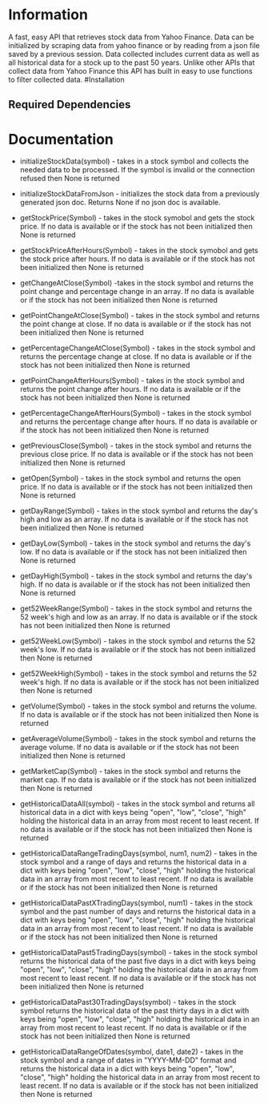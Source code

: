 # Information

A fast, easy API that retrieves stock data from Yahoo Finance.
Data can be initialized by scraping data from yahoo finance or by reading from a json file saved by a previous session.
Data collected includes current data as well as all historical data for a stock up to the past 50 years.
Unlike other APIs that collect data from Yahoo Finance this API has built in easy to use functions to filter collected data.
#Installation

## Required Dependencies

# Documentation

  - initializeStockData(symbol)  - takes in a stock symbol and collects the needed data to be processed. If the symbol is invalid or the connection refused then None is returned

  - initializeStockDataFromJson - initializes the stock data from a previously generated json doc. Returns None if no json doc is available.

  - getStockPrice(Symbol)        - takes in the stock symobol and gets the stock price. If no data is available or if the stock has not been initialized then None is returned 

  - getStockPriceAfterHours(Symbol) - takes in the stock symobol and gets the stock price after hours. If no data is available or if the stock has not been initialized then None is returned 

  - getChangeAtClose(Symbol)     -takes in the stock symbol and returns the point change and percentage change in an array. If no data is available or if the stock has not been initialized then None is returned 

  - getPointChangeAtClose(Symbol) - takes in the stock symbol and returns the point change at close. If no data is available or if the stock has not been initialized then None is returned 

  - getPercentageChangeAtClose(Symbol) - takes in the stock symbol and returns the percentage change at close. If no data is available or if the stock has not been initialized then None is returned 

  - getPointChangeAfterHours(Symbol) - takes in the stock symbol and returns the point change after hours. If no data is available or if the stock has not been initialized then None is returned 

  - getPercentageChangeAfterHours(Symbol) - takes in the stock symbol and returns the percentage change after hours. If no data is available or if the stock has not been initialized then None is returned 

  - getPreviousClose(Symbol) - takes in the stock symbol and returns the previous close price. If no data is available or if the stock has not been initialized then None is returned 

  - getOpen(Symbol) - takes in the stock symbol and returns the open price. If no data is available or if the stock has not been initialized then None is returned 

  - getDayRange(Symbol) - takes in the stock symbol and returns the day's high and low as an array. If no data is available or if the stock has not been initialized then None is returned 

  - getDayLow(Symbol) - takes in the stock symbol and returns the day's low. If no data is available or if the stock has not been initialized then None is returned 

  - getDayHigh(Symbol) - takes in the stock symbol and returns the day's high. If no data is available or if the stock has not been initialized then None is returned 

  - get52WeekRange(Symbol) - takes in the stock symbol and returns the 52 week's high and low as an array. If no data is available or if the stock has not been initialized then None is returned 

  - get52WeekLow(Symbol) - takes in the stock symbol and returns the 52 week's low. If no data is available or if the stock has not been initialized then None is returned 

  - get52WeekHigh(Symbol) - takes in the stock symbol and returns the 52 week's high. If no data is available or if the stock has not been initialized then None is returned

  - getVolume(Symbol) - takes in the stock symbol and returns the volume. If no data is available or if the stock has not been initialized then None is returned

  - getAverageVolume(Symbol) - takes in the stock symbol and returns the average volume. If no data is available or if the stock has not been initialized then None is returned


  - getMarketCap(Symbol) - takes in the stock symbol and returns the market cap. If no data is available or if the stock has not been initialized then None is returned

  - getHistoricalDataAll(symbol) - takes in the stock symbol and returns all historical data in a dict with keys being "open", "low", "close", "high" holding the historical data in an array from most recent to least recent. If no data is available or if the stock has not been initialized then None is returned

  - getHistoricalDataRangeTradingDays(symbol, num1, num2) - takes in the stock symbol and a range of days and returns the historical data in a dict with keys being "open", "low", "close", "high" holding the historical data in an array from most recent to least recent. If no data is available or if the stock has not been initialized then None is returned

  - getHistoricalDataPastXTradingDays(symbol, num1) - takes in the stock symbol and the past number of days and returns the historical data in a dict with keys being "open", "low", "close", "high" holding the historical data in an array from most recent to least recent. If no data is available or if the stock has not been initialized then None is returned

  - getHistoricalDataPast5TradingDays(symbol) - takes in the stock symbol returns the historical data of the past five days in a dict with keys being "open", "low", "close", "high" holding the historical data in an array from most recent to least recent. If no data is available or if the stock has not been initialized then None is returned

  - getHistoricalDataPast30TradingDays(symbol) - takes in the stock symbol returns the historical data of the past thirty days in a dict with keys being "open", "low", "close", "high" holding the historical data in an array from most recent to least recent. If no data is available or if the stock has not been initialized then None is returned

  - getHistoricalDataRangeOfDates(symbol, date1, date2) - takes in the stock symbol and a range of dates in "YYYY-MM-DD" format and returns the historical data in a dict with keys being "open", "low", "close", "high" holding the historical data in an array from most recent to least recent. If no data is available or if the stock has not been initialized then None is returned
